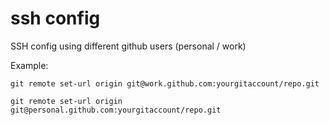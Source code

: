 # ssh config

SSH config using different github users (personal / work)

Example:

`git remote set-url origin git@work.github.com:yourgitaccount/repo.git`

`git remote set-url origin git@personal.github.com:yourgitaccount/repo.git`

